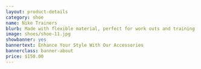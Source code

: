 ```yaml
---
layout: product-details
category: shoe
name: Nike Trainers
blurb: Made with flexible material, perfect for work outs and training
image: shoes/shoe-11.jpg
showbanner: yes
bannertext: Enhance Your Style With Our Accessories
bannerclass: banner-about
price: $150.00
---
```

